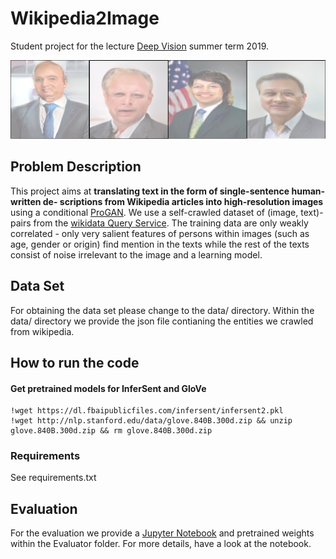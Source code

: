 # Wikipedia2Image
Student project for the lecture [Deep Vision](https://hci.iwr.uni-heidelberg.de/content/deep-vision) summer term 2019.

![example](example.jpg?raw=true "Example image of generated politicians using our model")


## Problem Description

This project aims at **translating text in the form of single-sentence human-written de-
scriptions from Wikipedia articles into high-resolution images** using a conditional [ProGAN](https://github.com/akanimax/pro_gan_pytorch). We use a self-crawled dataset of (image, text)-pairs from the [wikidata Query Service](https://query.wikidata.org/). The training data are only weakly correlated -  only very salient features of persons within images (such as age, gender or origin) find mention in the texts while the rest of the texts consist of
noise irrelevant to the image and a learning model.

## Data Set

For obtaining the data set please change to the data/ directory.
Within the data/ directory we provide the json file contianing the entities we crawled from wikipedia.


## How to run the code
#### Get pretrained models for InferSent and GloVe
```
!wget https://dl.fbaipublicfiles.com/infersent/infersent2.pkl
!wget http://nlp.stanford.edu/data/glove.840B.300d.zip && unzip glove.840B.300d.zip && rm glove.840B.300d.zip
```

### Requirements

See requirements.txt

## Evaluation

For the evaluation we provide a [Jupyter Notebook](Evaluator/Evaluation.ipynb) and pretrained weights within the Evaluator folder.
For more details, have a look at the notebook.

